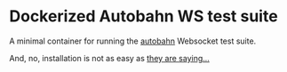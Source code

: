 # Dockerized Autobahn WS test suite

A minimal container for running the [autobahn](http://autobahn.ws/testsuite/installation.html) Websocket test suite.

And, no, installation is not as easy as [they are saying...](http://autobahn.ws/testsuite/installation.html)
